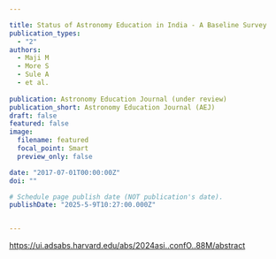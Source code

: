 ```yaml
---

title: Status of Astronomy Education in India - A Baseline Survey
publication_types:
  - "2"
authors:
  - Maji M
  - More S
  - Sule A
  - et al.
  
publication: Astronomy Education Journal (under review)
publication_short: Astronomy Education Journal (AEJ)
draft: false
featured: false
image:
  filename: featured
  focal_point: Smart
  preview_only: false

date: "2017-07-01T00:00:00Z"
doi: ""

# Schedule page publish date (NOT publication's date).
publishDate: "2025-5-9T10:27:00.000Z"


---
```

<https://ui.adsabs.harvard.edu/abs/2024asi..confO..88M/abstract>
